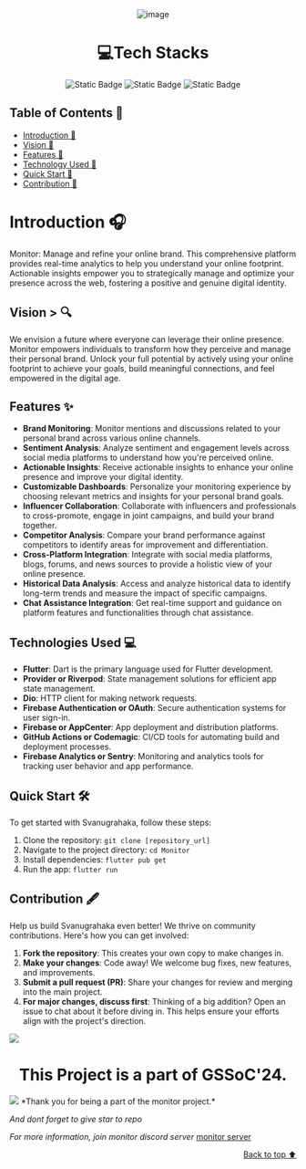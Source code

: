 <div align="center">
<img src="https://raw.githubusercontent.com/Pratikdate/Monitor/main/assets/monitor-logo-zip-file/png/ReadMe.png" alt="image"  border="0" />


# 💻Tech Stacks
![Static Badge](https://img.shields.io/badge/Flutter-blue)
![Static Badge](https://img.shields.io/badge/Dart-b)
![Static Badge](https://img.shields.io/badge/FireBase-yellow)

</div>

## Table of Contents 📒

- [Introduction 👋](#introduction)
- [Vision 👋](#vision)
- [Features 🌟](#features)
- [Technology Used 📡](#tech)
- [Quick Start 🚀](#quickstart)
- [Contribution 📡](#contributing)

# Introduction <a name="introduction"></a> 🎧

Monitor: Manage and refine your online brand.  This comprehensive platform provides real-time analytics to help you understand your online footprint. Actionable insights empower you to strategically manage and optimize your presence across the web, fostering a positive and genuine digital identity.

## Vision <a name="vision"></a> > 🔍

We envision a future where everyone can leverage their online presence. Monitor empowers individuals to transform how they perceive and manage their personal brand.  Unlock your full potential by actively using your online footprint to achieve your goals, build meaningful connections, and feel empowered in the digital age.

## Features <a name="features"></a> ✨

- **Brand Monitoring**: Monitor mentions and discussions related to your personal brand across various online channels.
- **Sentiment Analysis**: Analyze sentiment and engagement levels across social media platforms to understand how you're perceived online.
- **Actionable Insights**: Receive actionable insights to enhance your online presence and improve your digital identity.
- **Customizable Dashboards**: Personalize your monitoring experience by choosing relevant metrics and insights for your personal brand goals.
- **Influencer Collaboration**: Collaborate with influencers and professionals to cross-promote, engage in joint campaigns, and build your brand together.
- **Competitor Analysis**: Compare your brand performance against competitors to identify areas for improvement and differentiation.
- **Cross-Platform Integration**: Integrate with social media platforms, blogs, forums, and news sources to provide a holistic view of your online presence.
- **Historical Data Analysis**: Access and analyze historical data to identify long-term trends and measure the impact of specific campaigns.
- **Chat Assistance Integration**: Get real-time support and guidance on platform features and functionalities through chat assistance.

## Technologies Used <a name="tech"></a> 💻

- **Flutter**: Dart is the primary language used for Flutter development.
- **Provider or Riverpod**: State management solutions for efficient app state management.
- **Dio**: HTTP client for making network requests.
- **Firebase Authentication or OAuth**: Secure authentication systems for user sign-in.
- **Firebase or AppCenter**: App deployment and distribution platforms.
- **GitHub Actions or Codemagic**: CI/CD tools for automating build and deployment processes.
- **Firebase Analytics or Sentry**: Monitoring and analytics tools for tracking user behavior and app performance.

## Quick Start <a name="quickstart"></a> 🛠️

To get started with Svanugrahaka, follow these steps:

1. Clone the repository: `git clone [repository_url]`
2. Navigate to the project directory: `cd Monitor`
3. Install dependencies: `flutter pub get`
4. Run the app: `flutter run`

## Contribution <a name="contributing"></a> 🖋️

Help us build Svanugrahaka even better! We thrive on community contributions. Here's how you can get involved:

1) **Fork the repository**: This creates your own copy to make changes in.
2) **Make your changes**: Code away! We welcome bug fixes, new features, and improvements.
3) **Submit a pull request (PR)**: Share your changes for review and merging into the main project.
4) **For major changes, discuss first**: Thinking of a big addition? Open an issue to chat about it before diving in. This helps ensure your efforts align with the project's direction.


<a href="https://github.com/Pratikdate/Monitor/graphs/contributors">
  <img src="https://contrib.rocks/image?repo=Pratikdate/Monitor" />
</a>

# <center>This Project is a part of GSSoC'24.</center>

<img src="https://imgur.com/wuiJXqr.png"/>
*Thank you for being a part of the monitor project.*

*And dont forget to give star to repo*

*For more information, join monitor discord server* [monitor server](https://discord.gg/JK4qnXSZ)

<p align="right"><a href="#top">Back to top ⬆</a></p>




